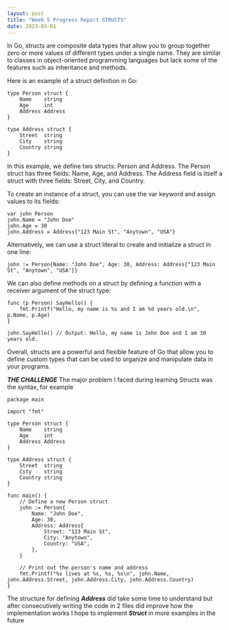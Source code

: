 ```yaml
---
layout: post
title: "Week 5 Progress Report STRUCTS"
date: 2023-03-01
---
```


In Go, structs are composite data types that allow you to group together zero or more values of different types under a single name. They are similar to classes in object-oriented programming languages but lack some of the features such as inheritance and methods.

Here is an example of a struct definition in Go:

```
type Person struct {
    Name    string
    Age     int
    Address Address
}

type Address struct {
    Street  string
    City    string
    Country string
}
```
In this example, we define two structs: Person and Address. The Person struct has three fields: Name, Age, and Address. The Address field is itself a struct with three fields: Street, City, and Country.

To create an instance of a struct, you can use the var keyword and assign values to its fields:

```
var john Person
john.Name = "John Doe"
john.Age = 30
john.Address = Address{"123 Main St", "Anytown", "USA"}
```
Alternatively, we can use a struct literal to create and initialize a struct in one line:

```
john := Person{Name: "John Doe", Age: 30, Address: Address{"123 Main St", "Anytown", "USA"}}
```
We can also define methods on a struct by defining a function with a receiver argument of the struct type:

```
func (p Person) SayHello() {
    fmt.Printf("Hello, my name is %s and I am %d years old.\n", p.Name, p.Age)
}

john.SayHello() // Output: Hello, my name is John Doe and I am 30 years old.

```


Overall, structs are a powerful and flexible feature of Go that allow you to define custom types that can be used to organize and manipulate data in your programs.

***THE CHALLENGE***
The major problem I faced during learning Structs was the syntax, for example

```
package main

import "fmt"

type Person struct {
    Name    string
    Age     int
    Address Address
}

type Address struct {
    Street  string
    City    string
    Country string
}

func main() {
    // Define a new Person struct
    john := Person{
        Name: "John Doe",
        Age: 30,
        Address: Address{
            Street: "123 Main St",
            City: "Anytown",
            Country: "USA",
        },
    }

    // Print out the person's name and address
    fmt.Printf("%s lives at %s, %s, %s\n", john.Name, john.Address.Street, john.Address.City, john.Address.Country)
}
```

The structure for defining ***Address*** did take some time to understand but after consecutively writing the code in 2 files did improve how the implementation works 
I hope to implement ***Struct*** in more examples in the future 